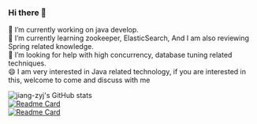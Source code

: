 ### Hi there 👋

<!--
**jiang-zyj/jiang-zyj** is a ✨ _special_ ✨ repository because its `README.md` (this file) appears on your GitHub profile.

Here are some ideas to get you started:

- 🔭 I’m currently working on ...
- 🌱 I’m currently learning ...
- 👯 I’m looking to collaborate on ...
- 🤔 I’m looking for help with ...
- 💬 Ask me about ...
- 📫 How to reach me: ...
- 😄 Pronouns: ...
- ⚡ Fun fact: ...
-->
🔭 I’m currently working on java develop.  
🌱 I’m currently learning zookeeper, ElasticSearch, And I am also reviewing Spring related knowledge.  
🤔 I’m looking for help with high concurrency, database tuning related techniques.  
😄 I am very interested in Java related technology, if you are interested in this, welcome to come and discuss with me  

<!-- 
Language and Technology:
[![Top Langs](https://github-readme-stats.vercel.app/api/top-langs/?username=jiang-zyj)](https://github.com/jiang-zyj/github-readme-stats)
-->


![jiang-zyj's GitHub stats](https://github-readme-stats.vercel.app/api?username=jiang-zyj&show_icons=true&theme=gruvbox)  
[![Readme Card](https://github-readme-stats.vercel.app/api/pin/?username=jiang-zyj&repo=gulimall)](https://github.com/jiang-zyj/gulimall)  
[![Readme Card](https://github-readme-stats.vercel.app/api/pin/?username=jiang-zyj&repo=ElasticSearch)](https://github.com/jiang-zyj/ElasticSearch)
